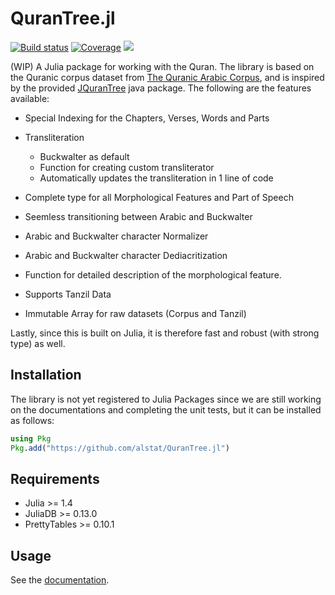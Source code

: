 # QuranTree.jl
[![Build status](https://github.com/alstat/QuranTree.jl/workflows/CI/badge.svg)](https://github.com/alstat/QuranTree.jl/actions)
[![Coverage](https://codecov.io/gh/alstat/QuranTree.jl/branch/master/graph/badge.svg)](https://codecov.io/gh/alstat/QuranTree.jl)
[![](https://img.shields.io/badge/docs-dev-blue.svg)][docs-dev-url]

(WIP) A Julia package for working with the Quran. The library is based on the Quranic corpus dataset 
from [The Quranic Arabic Corpus](https://corpus.quran.com/), and is inspired by the provided [JQuranTree](https://corpus.quran.com/java/overview.jsp) java package. The following are the features available:
 
 * Special Indexing for the Chapters, Verses, Words and Parts
 * Transliteration

    * Buckwalter as default
    * Function for creating custom transliterator
    * Automatically updates the transliteration in 1 line of code
 * Complete type for all Morphological Features and Part of Speech
 * Seemless transitioning between Arabic and Buckwalter
 * Arabic and Buckwalter character Normalizer
 * Arabic and Buckwalter character Dediacritization
 * Function for detailed description of the morphological feature.
 * Supports Tanzil Data
 * Immutable Array for raw datasets (Corpus and Tanzil)

Lastly, since this is built on Julia, it is therefore fast and robust (with strong type) as well.
## Installation
The library is not yet registered to Julia Packages since we are still working on the documentations and completing the unit tests, but it can be installed as follows:
```julia
using Pkg
Pkg.add("https://github.com/alstat/QuranTree.jl")
```
## Requirements
 * Julia >= 1.4
 * JuliaDB >= 0.13.0
 * PrettyTables >= 0.10.1

## Usage
See the [documentation](https://alstat.github.io/QuranTree.jl/dev/).

[docs-dev-url]: https://alstat.github.io/QuranTree.jl/dev/